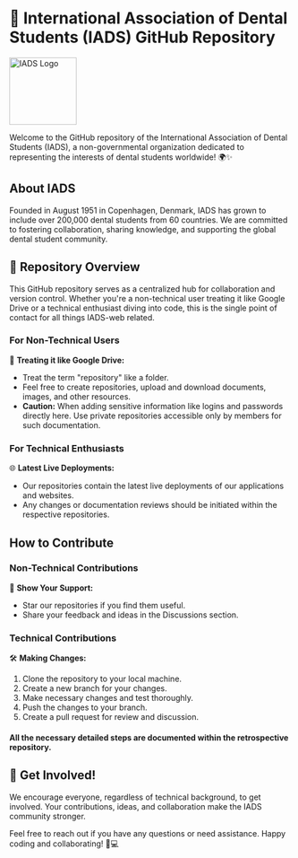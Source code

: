 # 🦷 International Association of Dental Students (IADS) GitHub Repository

<img src="https://i.ibb.co/bF9Qfcc/invoice-1.png" alt="IADS Logo" width="120">

Welcome to the GitHub repository of the International Association of Dental Students (IADS), a non-governmental organization dedicated to representing the interests of dental students worldwide! 🌍✨

## About IADS
Founded in August 1951 in Copenhagen, Denmark, IADS has grown to include over 200,000 dental students from 60 countries. We are committed to fostering collaboration, sharing knowledge, and supporting the global dental student community.

## 🚀 Repository Overview

This GitHub repository serves as a centralized hub for collaboration and version control. Whether you're a non-technical user treating it like Google Drive or a technical enthusiast diving into code, this is the single point of contact for all things IADS-web related.

### For Non-Technical Users

📂 **Treating it like Google Drive:**
- Treat the term "repository" like a folder.
- Feel free to create repositories, upload and download documents, images, and other resources.
- **Caution:** When adding sensitive information like logins and passwords directly here. Use private repositories accessible only by members for such documentation.

### For Technical Enthusiasts

🌐 **Latest Live Deployments:**
- Our repositories contain the latest live deployments of our applications and websites.
- Any changes or documentation reviews should be initiated within the respective repositories.

## How to Contribute

### Non-Technical Contributions

🌟 **Show Your Support:**
- Star our repositories if you find them useful.
- Share your feedback and ideas in the Discussions section.

### Technical Contributions

🛠 **Making Changes:**
1. Clone the repository to your local machine.
2. Create a new branch for your changes.
3. Make necessary changes and test thoroughly.
4. Push the changes to your branch.
5. Create a pull request for review and discussion.

#### All the necessary detailed steps are documented within the retrospective repository.

## 🤝 Get Involved!

We encourage everyone, regardless of technical background, to get involved. Your contributions, ideas, and collaboration make the IADS community stronger.

Feel free to reach out if you have any questions or need assistance. Happy coding and collaborating! 🦷💻

